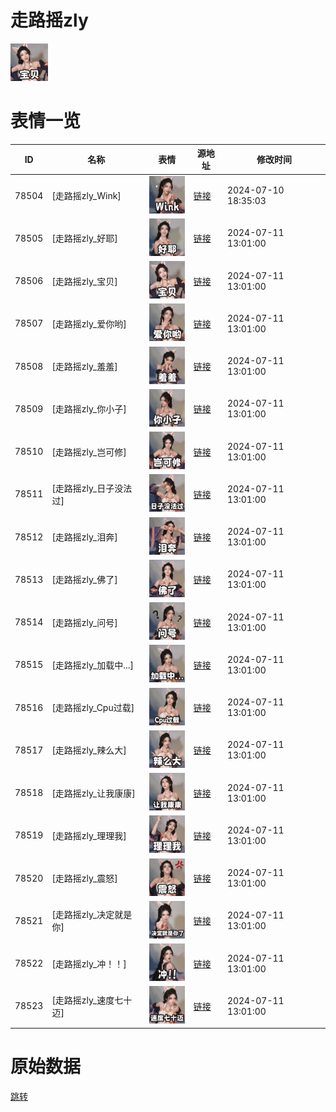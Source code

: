 # 走路摇zly

<img src="./cover.png" height="60" alt="cover" />

# 表情一览

|ID|名称|表情|源地址|修改时间|
|----|----|----|----|----|
|78504|[走路摇zly_Wink]|<img src="./pic/078504_%5B走路摇zly_Wink%5D.png" height="60" alt="Wink"/>|[链接](https://i0.hdslb.com/bfs/garb/9e8fb32b118e90ce868c1834548604d7d103e21e.png)|2024-07-10 18:35:03|
|78505|[走路摇zly_好耶]|<img src="./pic/078505_%5B走路摇zly_好耶%5D.png" height="60" alt="好耶"/>|[链接](https://i0.hdslb.com/bfs/garb/bb79990d85939c73ebf262e5bf88988d7c7c8f0e.png)|2024-07-11 13:01:00|
|78506|[走路摇zly_宝贝]|<img src="./pic/078506_%5B走路摇zly_宝贝%5D.png" height="60" alt="宝贝"/>|[链接](https://i0.hdslb.com/bfs/garb/f73196d1e4181ca7f08a318a8b7049dc8eaef234.png)|2024-07-11 13:01:00|
|78507|[走路摇zly_爱你哟]|<img src="./pic/078507_%5B走路摇zly_爱你哟%5D.png" height="60" alt="爱你哟"/>|[链接](https://i0.hdslb.com/bfs/garb/fb78babf1aeecaefb6ff6fe961fc43eaaadb5f6c.png)|2024-07-11 13:01:00|
|78508|[走路摇zly_羞羞]|<img src="./pic/078508_%5B走路摇zly_羞羞%5D.png" height="60" alt="羞羞"/>|[链接](https://i0.hdslb.com/bfs/garb/eadd5448ddf8aee6146162ead8c3b47ac7f480f1.png)|2024-07-11 13:01:00|
|78509|[走路摇zly_你小子]|<img src="./pic/078509_%5B走路摇zly_你小子%5D.png" height="60" alt="你小子"/>|[链接](https://i0.hdslb.com/bfs/garb/f9b73b00608cf0811fd1fc979e973c5f082be24f.png)|2024-07-11 13:01:00|
|78510|[走路摇zly_岂可修]|<img src="./pic/078510_%5B走路摇zly_岂可修%5D.png" height="60" alt="岂可修"/>|[链接](https://i0.hdslb.com/bfs/garb/bbc3cb5608d057063e7411881f506850a863dafe.png)|2024-07-11 13:01:00|
|78511|[走路摇zly_日子没法过]|<img src="./pic/078511_%5B走路摇zly_日子没法过%5D.png" height="60" alt="日子没法过"/>|[链接](https://i0.hdslb.com/bfs/garb/e2c63c959fed81af60ff7db94f3ac818eba471eb.png)|2024-07-11 13:01:00|
|78512|[走路摇zly_泪奔]|<img src="./pic/078512_%5B走路摇zly_泪奔%5D.png" height="60" alt="泪奔"/>|[链接](https://i0.hdslb.com/bfs/garb/319b70da0193b105672788edf2a4030576f8ea20.png)|2024-07-11 13:01:00|
|78513|[走路摇zly_佛了]|<img src="./pic/078513_%5B走路摇zly_佛了%5D.png" height="60" alt="佛了"/>|[链接](https://i0.hdslb.com/bfs/garb/0d213fd6ac5375a801374ec971e5c921cee4b864.png)|2024-07-11 13:01:00|
|78514|[走路摇zly_问号]|<img src="./pic/078514_%5B走路摇zly_问号%5D.png" height="60" alt="问号"/>|[链接](https://i0.hdslb.com/bfs/garb/25cb26c9bb26ba3fbc2dd7a71f79b95629c5c5e1.png)|2024-07-11 13:01:00|
|78515|[走路摇zly_加载中...]|<img src="./pic/078515_%5B走路摇zly_加载中...%5D.png" height="60" alt="加载中..."/>|[链接](https://i0.hdslb.com/bfs/garb/a1417f445c0d2fc44872a0390a145d824f91ce62.png)|2024-07-11 13:01:00|
|78516|[走路摇zly_Cpu过载]|<img src="./pic/078516_%5B走路摇zly_Cpu过载%5D.png" height="60" alt="Cpu过载"/>|[链接](https://i0.hdslb.com/bfs/garb/07edbbd08fe251fb336c5cc9dcc733a0085f3a20.png)|2024-07-11 13:01:00|
|78517|[走路摇zly_辣么大]|<img src="./pic/078517_%5B走路摇zly_辣么大%5D.png" height="60" alt="辣么大"/>|[链接](https://i0.hdslb.com/bfs/garb/6e74f2501d50a7ad63fc0a1f1a85bc88573db44f.png)|2024-07-11 13:01:00|
|78518|[走路摇zly_让我康康]|<img src="./pic/078518_%5B走路摇zly_让我康康%5D.png" height="60" alt="让我康康"/>|[链接](https://i0.hdslb.com/bfs/garb/e26153f971ef6c3a519f829fc2006b0ffe546ae0.png)|2024-07-11 13:01:00|
|78519|[走路摇zly_理理我]|<img src="./pic/078519_%5B走路摇zly_理理我%5D.png" height="60" alt="理理我"/>|[链接](https://i0.hdslb.com/bfs/garb/f4fbe6ac47f8e6496940e8330fe7813d49835c20.png)|2024-07-11 13:01:00|
|78520|[走路摇zly_震怒]|<img src="./pic/078520_%5B走路摇zly_震怒%5D.png" height="60" alt="震怒"/>|[链接](https://i0.hdslb.com/bfs/garb/146a84d9d1079d3c40c602e04cf1cab78fd0a7c1.png)|2024-07-11 13:01:00|
|78521|[走路摇zly_决定就是你]|<img src="./pic/078521_%5B走路摇zly_决定就是你%5D.png" height="60" alt="决定就是你"/>|[链接](https://i0.hdslb.com/bfs/garb/0d86f3c890431ca6435a03eec772db795c9f0941.png)|2024-07-11 13:01:00|
|78522|[走路摇zly_冲！！]|<img src="./pic/078522_%5B走路摇zly_冲！！%5D.png" height="60" alt="冲！！"/>|[链接](https://i0.hdslb.com/bfs/garb/c96b56f8dddc0a496f4a15ee2469cb2ca6570bcd.png)|2024-07-11 13:01:00|
|78523|[走路摇zly_速度七十迈]|<img src="./pic/078523_%5B走路摇zly_速度七十迈%5D.png" height="60" alt="速度七十迈"/>|[链接](https://i0.hdslb.com/bfs/garb/0295152a9c9789cd224c0fd8590f3971e8e0114e.png)|2024-07-11 13:01:00|

# 原始数据

[跳转](./raw.json)

